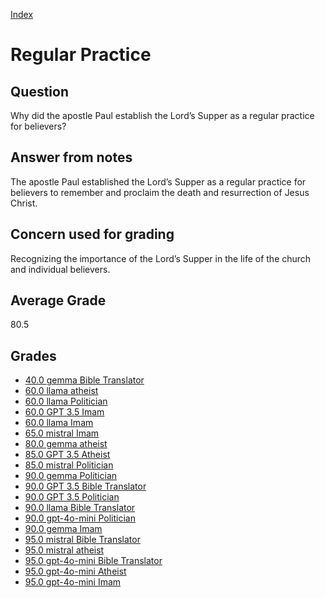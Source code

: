 
[Index](../index.md)
# Regular Practice
## Question
Why did the apostle Paul establish the Lord’s Supper as a regular practice for believers?

## Answer from notes
The apostle Paul established the Lord’s Supper as a regular practice for believers to remember and proclaim the death and resurrection of Jesus Christ.

## Concern used for grading
Recognizing the importance of the Lord’s Supper in the life of the church and individual believers.

## Average Grade
80.5

## Grades
 * [40.0 gemma Bible Translator](../answers/gemma_Bible_Translator/Regular_Practice.md)
 * [60.0 llama atheist](../answers/llama_atheist/Regular_Practice.md)
 * [60.0 llama Politician](../answers/llama_Politician/Regular_Practice.md)
 * [60.0 GPT 3.5 Imam](../answers/GPT_3.5_Imam/Regular_Practice.md)
 * [60.0 llama Imam](../answers/llama_Imam/Regular_Practice.md)
 * [65.0 mistral Imam](../answers/mistral_Imam/Regular_Practice.md)
 * [80.0 gemma atheist](../answers/gemma_atheist/Regular_Practice.md)
 * [85.0 GPT 3.5 Atheist](../answers/GPT_3.5_Atheist/Regular_Practice.md)
 * [85.0 mistral Politician](../answers/mistral_Politician/Regular_Practice.md)
 * [90.0 gemma Politician](../answers/gemma_Politician/Regular_Practice.md)
 * [90.0 GPT 3.5 Bible Translator](../answers/GPT_3.5_Bible_Translator/Regular_Practice.md)
 * [90.0 GPT 3.5 Politician](../answers/GPT_3.5_Politician/Regular_Practice.md)
 * [90.0 llama Bible Translator](../answers/llama_Bible_Translator/Regular_Practice.md)
 * [90.0 gpt-4o-mini Politician](../answers/gpt-4o-mini_Politician/Regular_Practice.md)
 * [90.0 gemma Imam](../answers/gemma_Imam/Regular_Practice.md)
 * [95.0 mistral Bible Translator](../answers/mistral_Bible_Translator/Regular_Practice.md)
 * [95.0 mistral atheist](../answers/mistral_atheist/Regular_Practice.md)
 * [95.0 gpt-4o-mini Bible Translator](../answers/gpt-4o-mini_Bible_Translator/Regular_Practice.md)
 * [95.0 gpt-4o-mini Atheist](../answers/gpt-4o-mini_Atheist/Regular_Practice.md)
 * [95.0 gpt-4o-mini Imam](../answers/gpt-4o-mini_Imam/Regular_Practice.md)
